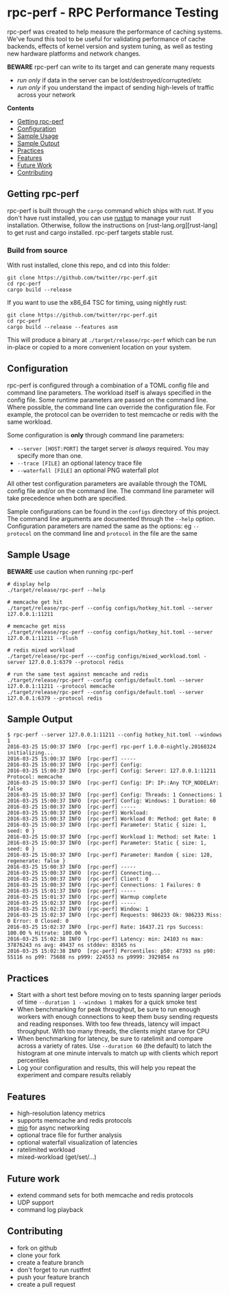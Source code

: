 # rpc-perf - RPC Performance Testing

rpc-perf was created to help measure the performance of caching systems. We've found this tool to be useful for validating performance of cache backends, effects of kernel version and system tuning, as well as testing new hardware platforms and network changes.

**BEWARE** rpc-perf can write to its target and can generate many requests
* *run only* if data in the server can be lost/destroyed/corrupted/etc
* *run only* if you understand the impact of sending high-levels of traffic across your network

**Contents**
* [Getting rpc-perf](#getting-rpc-perf)
* [Configuration](#configuration)
* [Sample Usage](#sample-usage)
* [Sample Output](#sample-output)
* [Practices](#practices)
* [Features](#features)
* [Future Work](#future-work)
* [Contributing](#contributing)

## Getting rpc-perf

rpc-perf is built through the `cargo` command which ships with rust. If you don't have rust installed, you can use [rustup][rustup] to manage your rust installation. Otherwise, follow the instructions on [rust-lang.org][rust-lang] to get rust and cargo installed. rpc-perf targets stable rust.

### Build from source

With rust installed, clone this repo, and cd into this folder:

```shell
git clone https://github.com/twitter/rpc-perf.git
cd rpc-perf
cargo build --release
```

If you want to use the x86_64 TSC for timing, using nightly rust:

```shell
git clone https://github.com/twitter/rpc-perf.git
cd rpc-perf
cargo build --release --features asm
```

This will produce a binary at `./target/release/rpc-perf` which can be run in-place or copied to a more convenient location on your system.

## Configuration

rpc-perf is configured through a combination of a TOML config file and command line parameters. The workload itself is always specified in the config file. Some runtime parameters are passed on the command line. Where possible, the command line can override the configuration file. For example, the protocol can be overriden to test memcache or redis with the same workload.

Some configuration is **only** through command line parameters:
* `--server [HOST:PORT]` the target server *is always* required. You may specify more than one.
* `--trace [FILE]` an optional latency trace file
* `--waterfall [FILE]` an optional PNG waterfall plot

All other test configuration parameters are available through the TOML config file and/or on the command line. The command line parameter will take precedence when both are specified.

Sample configurations can be found in the `configs` directory of this project. The command line arguments are documented through the `--help` option. Configuration parameters are named the same as the options: eg `--protocol` on the command line and `protocol` in the file are the same

## Sample Usage

**BEWARE** use caution when running rpc-perf

```shell
# display help
./target/release/rpc-perf --help

# memcache get hit
./target/release/rpc-perf --config configs/hotkey_hit.toml --server 127.0.0.1:11211

# memcache get miss
./target/release/rpc-perf --config configs/hotkey_hit.toml --server 127.0.0.1:11211 --flush

# redis mixed workload
./target/release/rpc-perf ---config configs/mixed_workload.toml -server 127.0.0.1:6379 --protocol redis

# run the same test against memcache and redis
./target/release/rpc-perf --config configs/default.toml --server 127.0.0.1:11211 --protocol memcache
./target/release/rpc-perf --config configs/default.toml --server 127.0.0.1:6379 --protocol redis
```

## Sample Output

```
$ rpc-perf --server 127.0.0.1:11211 --config hotkey_hit.toml --windows 1
2016-03-25 15:00:37 INFO  [rpc-perf] rpc-perf 1.0.0-nightly.20160324 initializing...
2016-03-25 15:00:37 INFO  [rpc-perf] -----
2016-03-25 15:00:37 INFO  [rpc-perf] Config:
2016-03-25 15:00:37 INFO  [rpc-perf] Config: Server: 127.0.0.1:11211 Protocol: memcache
2016-03-25 15:00:37 INFO  [rpc-perf] Config: IP: IP::Any TCP_NODELAY: false
2016-03-25 15:00:37 INFO  [rpc-perf] Config: Threads: 1 Connections: 1
2016-03-25 15:00:37 INFO  [rpc-perf] Config: Windows: 1 Duration: 60
2016-03-25 15:00:37 INFO  [rpc-perf] -----
2016-03-25 15:00:37 INFO  [rpc-perf] Workload:
2016-03-25 15:00:37 INFO  [rpc-perf] Workload 0: Method: get Rate: 0
2016-03-25 15:00:37 INFO  [rpc-perf] Parameter: Static { size: 1, seed: 0 }
2016-03-25 15:00:37 INFO  [rpc-perf] Workload 1: Method: set Rate: 1
2016-03-25 15:00:37 INFO  [rpc-perf] Parameter: Static { size: 1, seed: 0 }
2016-03-25 15:00:37 INFO  [rpc-perf] Parameter: Random { size: 128, regenerate: false }
2016-03-25 15:00:37 INFO  [rpc-perf] -----
2016-03-25 15:00:37 INFO  [rpc-perf] Connecting...
2016-03-25 15:00:37 INFO  [rpc-perf] Client: 0
2016-03-25 15:00:37 INFO  [rpc-perf] Connections: 1 Failures: 0
2016-03-25 15:01:37 INFO  [rpc-perf] -----
2016-03-25 15:01:37 INFO  [rpc-perf] Warmup complete
2016-03-25 15:02:37 INFO  [rpc-perf] -----
2016-03-25 15:02:37 INFO  [rpc-perf] Window: 1
2016-03-25 15:02:37 INFO  [rpc-perf] Requests: 986233 Ok: 986233 Miss: 0 Error: 0 Closed: 0
2016-03-25 15:02:37 INFO  [rpc-perf] Rate: 16437.21 rps Success: 100.00 % Hitrate: 100.00 %
2016-03-25 15:02:38 INFO  [rpc-perf] Latency: min: 24103 ns max: 37876243 ns avg: 49437 ns stddev: 83165 ns
2016-03-25 15:02:38 INFO  [rpc-perf] Percentiles: p50: 47393 ns p90: 55116 ns p99: 75688 ns p999: 224553 ns p9999: 3929854 ns
```

## Practices

* Start with a short test before moving on to tests spanning larger periods of time `--duration 1 --windows 1` makes for a quick smoke test
* When benchmarking for peak throughput, be sure to run enough workers with enough connections to keep them busy sending requests and reading responses. With too few threads, latency will impact throughput. With too many threads, the clients might starve for CPU
* When benchmarking for latency, be sure to ratelimit and compare across a variety of rates. Use `--duration 60` (the default) to latch the histogram at one minute intervals to match up with clients which report percentiles
* Log your configuration and results, this will help you repeat the experiment and compare results reliably

## Features

* high-resolution latency metrics
* supports memcache and redis protocols
* [mio][mio] for async networking
* optional trace file for further analysis
* optional waterfall visualization of latencies
* ratelimited workload
* mixed-workload (get/set/...)

## Future work

* extend command sets for both memcache and redis protocols
* UDP support
* command log playback

## Contributing

* fork on github
* clone your fork
* create a feature branch
* don't forget to run rustfmt
* push your feature branch
* create a pull request

[rustlang]: https://rust-lang.org/
[rustup]: https://rustup.rs
[mio]: https://github.com/carllerche/mio
